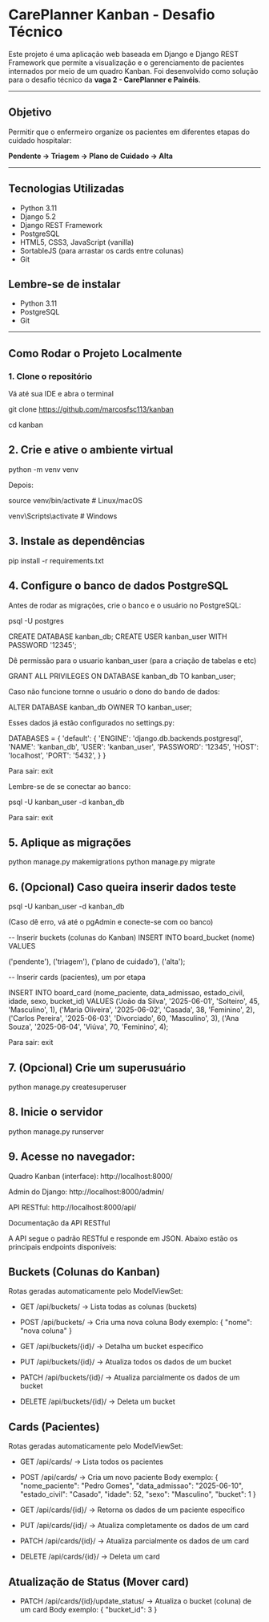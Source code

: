 #  CarePlanner Kanban - Desafio Técnico

Este projeto é uma aplicação web baseada em Django e Django REST Framework que permite a visualização e o gerenciamento de pacientes internados por meio de um quadro Kanban. Foi desenvolvido como solução para o desafio técnico da **vaga 2 - CarePlanner e Painéis**.

---

##  Objetivo

Permitir que o enfermeiro organize os pacientes em diferentes etapas do cuidado hospitalar:

**Pendente → Triagem → Plano de Cuidado → Alta**

---

##  Tecnologias Utilizadas 

- Python 3.11  
- Django 5.2  
- Django REST Framework  
- PostgreSQL  
- HTML5, CSS3, JavaScript (vanilla)  
- SortableJS (para arrastar os cards entre colunas)
- Git

## Lembre-se de instalar

- Python 3.11  
- PostgreSQL
- Git
---

##  Como Rodar o Projeto Localmente

### 1. Clone o repositório

Vá até sua IDE e abra o terminal

git clone https://github.com/marcosfsc113/kanban

cd kanban

## 2. Crie e ative o ambiente virtual

python -m venv venv

Depois:

source venv/bin/activate  # Linux/macOS

venv\Scripts\activate     # Windows

## 3. Instale as dependências

pip install -r requirements.txt

## 4. Configure o banco de dados PostgreSQL

Antes de rodar as migrações, crie o banco e o usuário no PostgreSQL:

psql -U postgres

CREATE DATABASE kanban_db;
CREATE USER kanban_user WITH PASSWORD '12345';

Dê permissão para o usuario kanban_user (para a criação de tabelas e etc)

GRANT ALL PRIVILEGES ON DATABASE kanban_db TO kanban_user;

Caso  não funcione tornne o usuário o dono do bando de dados:

ALTER DATABASE kanban_db OWNER TO kanban_user;


Esses dados já estão configurados no settings.py:

DATABASES = {
    'default': {
        'ENGINE': 'django.db.backends.postgresql',
        'NAME': 'kanban_db',
        'USER': 'kanban_user',
        'PASSWORD': '12345',
        'HOST': 'localhost',
        'PORT': '5432',
    }
}

Para sair: exit

Lembre-se de se conectar ao banco:

psql -U kanban_user -d kanban_db

Para sair: exit

## 5. Aplique as migrações

python manage.py makemigrations
python manage.py migrate

## 6. (Opcional) Caso queira inserir dados teste

 psql -U kanban_user -d kanban_db

 (Caso dê erro, vá até o pgAdmin e conecte-se com oo banco)

-- Inserir buckets (colunas do Kanban)
INSERT INTO board_bucket (nome) VALUES

('pendente'),
('triagem'),
('plano de cuidado'),
('alta');

-- Inserir cards (pacientes), um por etapa

INSERT INTO board_card (nome_paciente, data_admissao, estado_civil, idade, sexo, bucket_id) VALUES
('João da Silva',    '2025-06-01', 'Solteiro', 45, 'Masculino', 1),
('Maria Oliveira',   '2025-06-02', 'Casada',   38, 'Feminino',  2),
('Carlos Pereira',   '2025-06-03', 'Divorciado', 60, 'Masculino', 3),
('Ana Souza',        '2025-06-04', 'Viúva',    70, 'Feminino',  4);

Para sair: exit

## 7. (Opcional) Crie um superusuário

python manage.py createsuperuser

## 8. Inicie o servidor

python manage.py runserver

## 9. Acesse no navegador:

Quadro Kanban (interface): http://localhost:8000/

Admin do Django: http://localhost:8000/admin/

API RESTful: http://localhost:8000/api/


Documentação da API RESTful

A API segue o padrão RESTful e responde em JSON. Abaixo estão os principais endpoints disponíveis:

Buckets (Colunas do Kanban)
--------------------------------
Rotas geradas automaticamente pelo ModelViewSet:

- GET /api/buckets/
  → Lista todas as colunas (buckets)

- POST /api/buckets/
  → Cria uma nova coluna
  Body exemplo:
  {
    "nome": "nova coluna"
  }

- GET /api/buckets/{id}/
  → Detalha um bucket específico

- PUT /api/buckets/{id}/
  → Atualiza todos os dados de um bucket

- PATCH /api/buckets/{id}/
  → Atualiza parcialmente os dados de um bucket

- DELETE /api/buckets/{id}/
  → Deleta um bucket

Cards (Pacientes)
---------------------
Rotas geradas automaticamente pelo ModelViewSet:

- GET /api/cards/
  → Lista todos os pacientes

- POST /api/cards/
  → Cria um novo paciente
  Body exemplo:
  {
    "nome_paciente": "Pedro Gomes",
    "data_admissao": "2025-06-10",
    "estado_civil": "Casado",
    "idade": 52,
    "sexo": "Masculino",
    "bucket": 1
  }

- GET /api/cards/{id}/
  → Retorna os dados de um paciente específico

- PUT /api/cards/{id}/
  → Atualiza completamente os dados de um card

- PATCH /api/cards/{id}/
  → Atualiza parcialmente os dados de um card

- DELETE /api/cards/{id}/
  → Deleta um card

Atualização de Status (Mover card)
-------------------------------------
- PATCH /api/cards/{id}/update_status/
  → Atualiza o bucket (coluna) de um card
  Body exemplo:
  {
    "bucket_id": 3
  }
